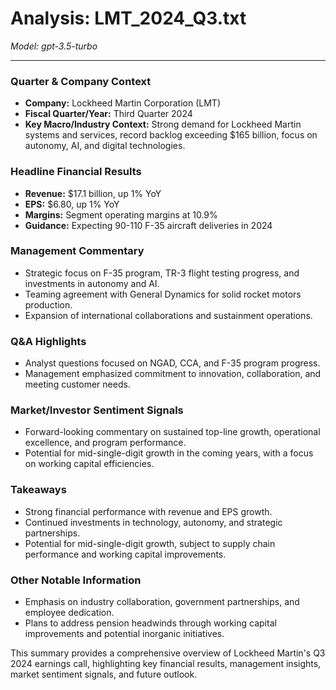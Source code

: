 # Analysis: LMT_2024_Q3.txt

*Model: gpt-3.5-turbo*

---

### Quarter & Company Context
- **Company:** Lockheed Martin Corporation (LMT)
- **Fiscal Quarter/Year:** Third Quarter 2024
- **Key Macro/Industry Context:** Strong demand for Lockheed Martin systems and services, record backlog exceeding $165 billion, focus on autonomy, AI, and digital technologies.

### Headline Financial Results
- **Revenue:** $17.1 billion, up 1% YoY
- **EPS:** $6.80, up 1% YoY
- **Margins:** Segment operating margins at 10.9%
- **Guidance:** Expecting 90-110 F-35 aircraft deliveries in 2024

### Management Commentary
- Strategic focus on F-35 program, TR-3 flight testing progress, and investments in autonomy and AI.
- Teaming agreement with General Dynamics for solid rocket motors production.
- Expansion of international collaborations and sustainment operations.

### Q&A Highlights
- Analyst questions focused on NGAD, CCA, and F-35 program progress.
- Management emphasized commitment to innovation, collaboration, and meeting customer needs.

### Market/Investor Sentiment Signals
- Forward-looking commentary on sustained top-line growth, operational excellence, and program performance.
- Potential for mid-single-digit growth in the coming years, with a focus on working capital efficiencies.

### Takeaways
- Strong financial performance with revenue and EPS growth.
- Continued investments in technology, autonomy, and strategic partnerships.
- Potential for mid-single-digit growth, subject to supply chain performance and working capital improvements.

### Other Notable Information
- Emphasis on industry collaboration, government partnerships, and employee dedication.
- Plans to address pension headwinds through working capital improvements and potential inorganic initiatives.

This summary provides a comprehensive overview of Lockheed Martin's Q3 2024 earnings call, highlighting key financial results, management insights, market sentiment signals, and future outlook.